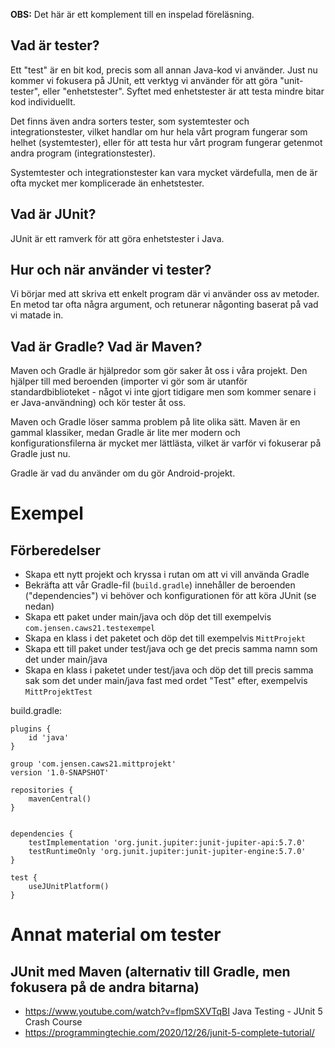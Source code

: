 **OBS:** Det här är ett komplement till en inspelad föreläsning.

## Vad är tester?

Ett "test" är en bit kod, precis som all annan Java-kod vi använder. Just nu kommer vi fokusera på JUnit, ett verktyg vi använder för att göra "unit-tester", eller "enhetstester". Syftet med enhetstester är att testa mindre bitar kod individuellt.

Det finns även andra sorters tester, som systemtester och integrationstester, vilket handlar om hur hela vårt program fungerar som helhet (systemtester), eller för att testa hur vårt program fungerar getenmot andra program (integrationstester).

Systemtester och integrationstester kan vara mycket värdefulla, men de är ofta mycket mer komplicerade än enhetstester.

## Vad är JUnit?

JUnit är ett ramverk för att göra enhetstester i Java. 

## Hur och när använder vi tester?

Vi börjar med att skriva ett enkelt program där vi använder oss av metoder. En metod tar ofta några argument, och retunerar någonting baserat på vad vi matade in.

## Vad är Gradle? Vad är Maven?

Maven och Gradle är hjälpredor som gör saker åt oss i våra projekt. Den hjälper till med beroenden (importer vi gör som är utanför standardbiblioteket - något vi inte gjort tidigare men som kommer senare i er Java-användning) och kör tester åt oss.

Maven och Gradle löser samma problem på lite olika sätt. Maven är en gammal klassiker, medan Gradle är lite mer modern och konfigurationsfilerna är mycket mer lättlästa, vilket är varför vi fokuserar på Gradle just nu.

Gradle är vad du använder om du gör Android-projekt.

# Exempel

## Förberedelser

* Skapa ett nytt projekt och kryssa i rutan om att vi vill använda Gradle
* Bekräfta att vår Gradle-fil (`build.gradle`) innehåller de beroenden ("dependencies") vi behöver och konfigurationen för att köra JUnit (se nedan)
* Skapa ett paket under main/java och döp det till exempelvis `com.jensen.caws21.testexempel`
* Skapa en klass i det paketet och döp det till exempelvis `MittProjekt`
* Skapa ett till paket under test/java och ge det precis samma namn som det under main/java
* Skapa en klass i paketet under test/java och döp det till precis samma sak som det under main/java fast med ordet "Test" efter, exempelvis `MittProjektTest`

build.gradle:

    plugins {
        id 'java'
    }

    group 'com.jensen.caws21.mittprojekt'
    version '1.0-SNAPSHOT'

    repositories {
        mavenCentral()
    }


    dependencies {
        testImplementation 'org.junit.jupiter:junit-jupiter-api:5.7.0'
        testRuntimeOnly 'org.junit.jupiter:junit-jupiter-engine:5.7.0'
    }

    test {
        useJUnitPlatform()
    }

# Annat material om tester

## JUnit med Maven (alternativ till Gradle, men fokusera på de andra bitarna)
* https://www.youtube.com/watch?v=flpmSXVTqBI Java Testing - JUnit 5 Crash Course 
* https://programmingtechie.com/2020/12/26/junit-5-complete-tutorial/